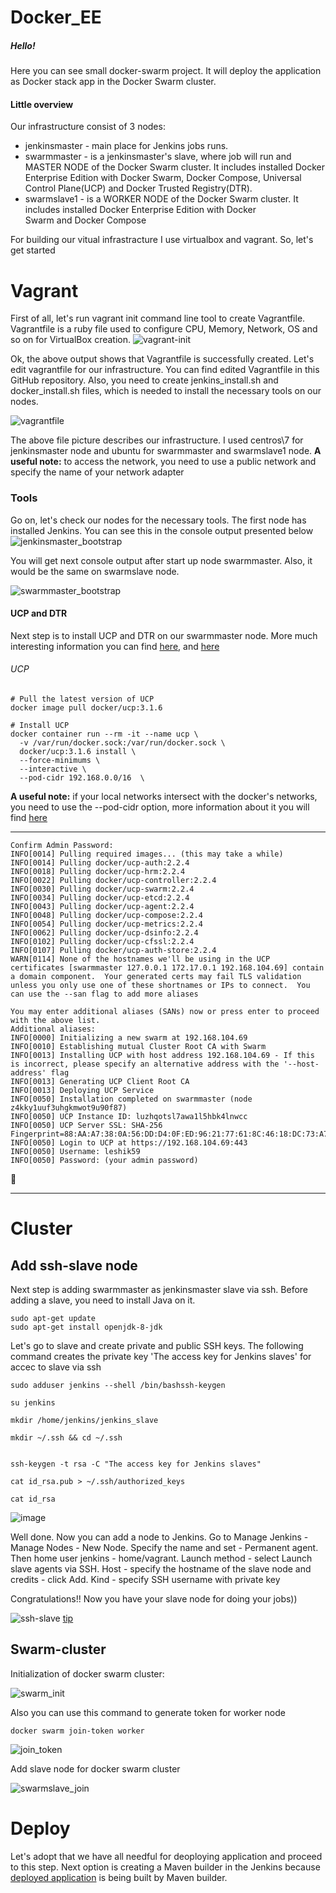# Docker_EE

##### Hello!
Here you can see small docker-swarm project. It will deploy the application as Docker stack app in the Docker Swarm cluster.
####  Little overview
Our infrastructure consist of 3 nodes:
* jenkinsmaster - main place for Jenkins jobs runs.
* swarmmaster - is a jenkinsmaster's slave, where job will run and MASTER NODE of the Docker Swarm cluster. It includes installed Docker Enterprise Edition with Docker Swarm, Docker Compose, Universal Control Plane(UCP) and Docker Trusted Registry(DTR).
* swarmslave1 - is a WORKER NODE of the Docker Swarm cluster. It includes installed Docker Enterprise Edition with Docker Swarm and Docker Compose

For building our vitual infrastracture I use virtualbox and vagrant. So, let's get started

# Vagrant
First of all, let's run vagrant init command line tool to create Vagrantfile. Vagrantfile is a ruby file used to configure CPU, Memory, Network, OS and so on for VirtualBox creation.
![vagrant-init](https://user-images.githubusercontent.com/30426958/56807807-7ad8da00-6838-11e9-86f2-ee79e1368a08.png)

Ok, the above output shows that Vagrantfile is successfully created. Let's edit vagrantfile for our infrastructure. You can find edited Vagrantfile in this GitHub repository. Also, you need to create jenkins_install.sh and docker_install.sh files, which is needed to install the necessary tools on our nodes.

![vagrantfile](https://user-images.githubusercontent.com/30426958/56931166-c9f86680-6ae7-11e9-9a4b-e6f8b91eb83b.png)

The above file picture describes our infrastructure. I used centros\7 for jenkinsmaster node and ubuntu for swarmmaster  and swarmslave1 node. 
**A useful note:** to access the network, you need to use a public network and specify the name of your network adapter
### Tools
Go on, let's check our nodes for the necessary tools. The first node has installed Jenkins. You can see this in the console output presented below
![jenkinsmaster_bootstrap](https://user-images.githubusercontent.com/30426958/56929175-a03c4100-6ae1-11e9-9c8c-f52a42a27f44.png)

You will get next console output after start up node swarmmaster. Also, it would be the same on swarmslave node.

![swarmmaster_bootstrap](https://user-images.githubusercontent.com/30426958/56930708-56a22500-6ae6-11e9-8fc5-244fd028d8fe.png)

#### UCP and DTR
Next step is to install UCP and DTR on our swarmmaster node. More much interesting information you can find [here](https://docs.docker.com/ee/ucp/admin/install/ "Universal Control Plane"), and [here](https://docs.docker.com/ee/dtr/admin/install/ "Docker Trusted Registry")

###### UCP
```shell
# Pull the latest version of UCP
docker image pull docker/ucp:3.1.6

# Install UCP
docker container run --rm -it --name ucp \
  -v /var/run/docker.sock:/var/run/docker.sock \
  docker/ucp:3.1.6 install \
  --force-minimums \
  --interactive \
  --pod-cidr 192.168.0.0/16  \
  ```
  **A useful note:** if your local networks intersect with the docker's networks, you need to use the --pod-cidr option, more information about it you will find [here](https://docs.docker.com/reference/ucp/3.1/cli/install/ "Options")

---
```shell
Confirm Admin Password:
INFO[0014] Pulling required images... (this may take a while)
INFO[0014] Pulling docker/ucp-auth:2.2.4
INFO[0018] Pulling docker/ucp-hrm:2.2.4
INFO[0022] Pulling docker/ucp-controller:2.2.4
INFO[0030] Pulling docker/ucp-swarm:2.2.4
INFO[0034] Pulling docker/ucp-etcd:2.2.4
INFO[0043] Pulling docker/ucp-agent:2.2.4
INFO[0048] Pulling docker/ucp-compose:2.2.4
INFO[0054] Pulling docker/ucp-metrics:2.2.4
INFO[0062] Pulling docker/ucp-dsinfo:2.2.4
INFO[0102] Pulling docker/ucp-cfssl:2.2.4
INFO[0107] Pulling docker/ucp-auth-store:2.2.4
WARN[0114] None of the hostnames we'll be using in the UCP certificates [swarmmaster 127.0.0.1 172.17.0.1 192.168.104.69] contain a domain component.  Your generated certs may fail TLS validation unless you only use one of these shortnames or IPs to connect.  You can use the --san flag to add more aliases

You may enter additional aliases (SANs) now or press enter to proceed with the above list.
Additional aliases:
INFO[0000] Initializing a new swarm at 192.168.104.69
INFO[0010] Establishing mutual Cluster Root CA with Swarm
INFO[0013] Installing UCP with host address 192.168.104.69 - If this is incorrect, please specify an alternative address with the '--host-address' flag
INFO[0013] Generating UCP Client Root CA
INFO[0013] Deploying UCP Service
INFO[0050] Installation completed on swarmmaster (node z4kky1uuf3uhgkmwot9u90f87)
INFO[0050] UCP Instance ID: luzhqotsl7awa1l5hbk4lnwcc
INFO[0050] UCP Server SSL: SHA-256 Fingerprint=88:AA:A7:38:0A:56:DD:D4:0F:ED:96:21:77:61:8C:46:18:DC:73:A7:3A:FF:F3:13:16:6D:C5:12:BD:A5:66:AE
INFO[0050] Login to UCP at https://192.168.104.69:443
INFO[0050] Username: leshik59
INFO[0050] Password: (your admin password)
```

🦎

---
 
 # Cluster
 
 ## Add ssh-slave node 
 
 Next step is adding swarmmaster as jenkinsmaster slave via ssh. Before adding a slave, you need to install Java on it.
 ```shell
 sudo apt-get update
 sudo apt-get install openjdk-8-jdk
  ```
  
Let's go to slave and create private and public SSH keys. The following command creates the private key 'The access key for Jenkins slaves' for accec to slave via ssh
```shell
sudo adduser jenkins --shell /bin/bashssh-keygen

su jenkins

mkdir /home/jenkins/jenkins_slave

mkdir ~/.ssh && cd ~/.ssh


ssh-keygen -t rsa -C "The access key for Jenkins slaves"

cat id_rsa.pub > ~/.ssh/authorized_keys

cat id_rsa

```
 
![image](https://user-images.githubusercontent.com/30426958/57023749-86167600-6c3b-11e9-8ead-bd7ff09a4c5c.png)

Well done. Now you can add a node to Jenkins. Go to Manage Jenkins - Manage Nodes - New Node. Specify the name and set - Permanent agent. Then home user jenkins - home/vagrant. Launch method - select Launch slave agents via SSH. Host - specify the hostname of the slave node and credits - click Add. Kind - specify SSH username with private key

Congratulations!! Now you have your slave node for doing your jobs))

![ssh-slave](https://user-images.githubusercontent.com/30426958/57112400-80f31d00-6d48-11e9-896c-6d29aa6c98cb.png)
[tip](https://devopscube.com/setup-slaves-on-jenkins-2/ "ssh-agent-setup")
## Swarm-cluster

Initialization of docker swarm cluster:

![swarm_init](https://user-images.githubusercontent.com/30426958/56969044-0621da80-6b6d-11e9-890c-7ddcda010b04.png)

Also you can use this command to generate token for worker node
```shell
docker swarm join-token worker
```
![join_token](https://user-images.githubusercontent.com/30426958/57021687-9cb9ce80-6c35-11e9-8801-4a4a8bfbd9dc.png)

Add slave node for docker swarm cluster

![swarmslave_join](https://user-images.githubusercontent.com/30426958/56969151-3bc6c380-6b6d-11e9-9e09-cb25d0302984.png)

# Deploy
Let's adopt that we have all needful for deoploying application and proceed to this step.
Next option is creating a Maven builder in the Jenkins because [deployed application](https://github.com/sqshq/PiggyMetrics "piggymetriks") is being built by Maven builder.
